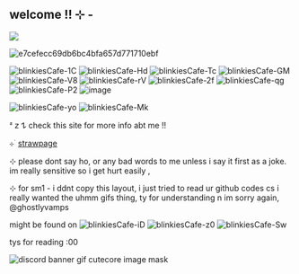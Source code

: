 ##  welcome !! ⊹ - 
![](https://komarev.com/ghpvc/?username=litteryzu&color=641c41&style=for-the-badge&label=PROFILE+VIEWS) 



![e7cefecc69db6bc4bfa657d771710ebf](https://github.com/user-attachments/assets/209c2172-6b7f-4a67-b300-d86832885c2a)

![blinkiesCafe-1C](https://github.com/user-attachments/assets/2d892208-a509-4e7e-81e3-d3d4fb9ff86f)
![blinkiesCafe-Hd](https://github.com/user-attachments/assets/20544aa9-e4b2-484e-a624-72597aea8251)
![blinkiesCafe-Tc](https://github.com/user-attachments/assets/4d1fbf09-aeb2-4f55-a681-a4ab5e09e482)
![blinkiesCafe-GM](https://github.com/user-attachments/assets/6c31f407-9a9b-470e-b8b0-89e3ed80de41)
![blinkiesCafe-V8](https://github.com/user-attachments/assets/4d265041-195c-4061-898f-40829f4cb45e)
![blinkiesCafe-rV](https://github.com/user-attachments/assets/3fe11a7f-55bb-4ff7-b4ac-0737be3ee985)
![blinkiesCafe-2f](https://github.com/user-attachments/assets/d74eb911-03c7-49c8-9bfe-119cc79801cd)
![blinkiesCafe-qg](https://github.com/user-attachments/assets/dcaf6253-9da5-40ee-9244-0d3b091f3ec5)
![blinkiesCafe-P2](https://github.com/user-attachments/assets/9f4c1b64-be52-451b-91ca-e246869cccf3)
![image](https://github.com/user-attachments/assets/1e5168d4-e1f5-4f57-abb1-0a50a56cca9d)


![blinkiesCafe-yo](https://github.com/user-attachments/assets/ba2e417f-08f4-4b3e-818d-79cc24a3a4ef)
![blinkiesCafe-Mk](https://github.com/user-attachments/assets/125d2983-c5f9-4e75-9ba1-b8caebb5688b)


ᶻ 𝗓 𐰁  check this site for more info abt me !!

⊹ ࣪  [strawpage](https://read-before-int.straw.page) 

⊹ please dont say ho, or any bad words to me unless i say it first as a joke. im really sensitive so i get hurt easily ,

⊹  for sm1 - i ddnt copy this layout, i just tried to read ur github codes cs i really wanted the uhmm gifs thing, ty for understanding n im sorry again, @ghostlyvamps

might be found on
 ![blinkiesCafe-iD](https://github.com/user-attachments/assets/d0891f7a-7475-4450-9687-c7d34cc70e2d) ![blinkiesCafe-z0](https://github.com/user-attachments/assets/52a5be27-51bc-46c0-90fd-14d4fae3d05e) ![blinkiesCafe-Sw](https://github.com/user-attachments/assets/506826cd-70fe-4b7d-ab35-81ef39a35e8c)



tys for reading :00

![discord banner gif cutecore image mask](https://github.com/user-attachments/assets/92e0b0ec-439d-4882-8992-eafba329230d)

